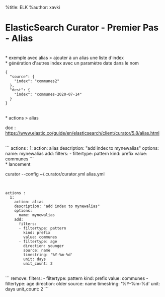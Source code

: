 %title: ELK
%author: xavki


# ElasticSearch Curator - Premier Pas - Alias


<br>
* exemple avec alias > ajouter à un alias une liste d'index

<br>
* génération d'autres index avec un paramètre date dans le nom

```
{
  "source": {
    "index": "communes2"
  },
  "dest": {
    "index": "communes-2020-07-14"
  }
}
```


<br>
* actions > alias

doc : https://www.elastic.co/guide/en/elasticsearch/client/curator/5.8/alias.html

<br>
```
actions :
  1: 
    action: alias
    description: "add index to mynewalias"
    options:
      name: mynewalias
    add: 
      filters:
      - filtertype: pattern
        kind: prefix
        value: communes
```

<br>
* lancement

curator --config ~/.curator/curator.yml alias.yml

<br>

```
actions :
  1:
    action: alias
    description: "add index to mynewalias"
    options:
      name: mynewalias
    add:
      filters:
      - filtertype: pattern
        kind: prefix
        value: communes
      - filtertype: age
        direction: younger
        source: name
        timestring: '%Y-%m-%d'
        unit: days
        unit_count: 2
```

<br>
```
    remove:
      filters:
      - filtertype: pattern
        kind: prefix
        value: communes
      - filtertype: age
        direction: older
        source: name
        timestring: '%Y-%m-%d'
        unit: days
        unit_count: 2
```
